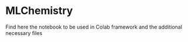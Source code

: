 # MLChemistry
Find here the notebook to be used in Colab framework and the additional necessary files
